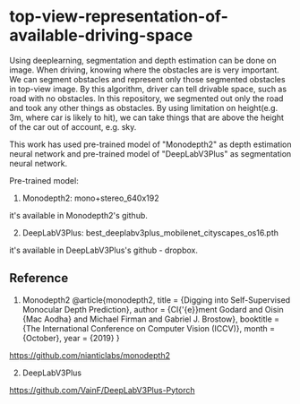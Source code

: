 # top-view-representation-of-available-driving-space

Using deeplearning, segmentation and depth estimation can be done on image. When driving, knowing where the obstacles are is very important. 
We can segment obstacles and represent only those segmented obstacles in top-view image. By this algorithm, driver can tell drivable space, such as road with no obstacles.
In this repository, we segmented out only the road and took any other things as obstacles. By using limitation on height(e.g. 3m, where car is likely to hit), we can take things that are above the height of the car out of account, e.g. sky.

This work has used pre-trained model of "Monodepth2" as depth estimation neural network and pre-trained model of "DeepLabV3Plus" as segmentation neural network.

Pre-trained model:

1. Monodepth2: mono+stereo_640x192

it's available in Monodepth2's github.

2. DeepLabV3Plus: best_deeplabv3plus_mobilenet_cityscapes_os16.pth

it's available in DeepLabV3Plus's github - dropbox.


## Reference
1. Monodepth2
@article{monodepth2,
  title     = {Digging into Self-Supervised Monocular Depth Prediction},
  author    = {Cl{\'{e}}ment Godard and
               Oisin {Mac Aodha} and
               Michael Firman and
               Gabriel J. Brostow},
  booktitle = {The International Conference on Computer Vision (ICCV)},
  month = {October},
year = {2019}
}

https://github.com/nianticlabs/monodepth2


2. DeepLabV3Plus

https://github.com/VainF/DeepLabV3Plus-Pytorch

